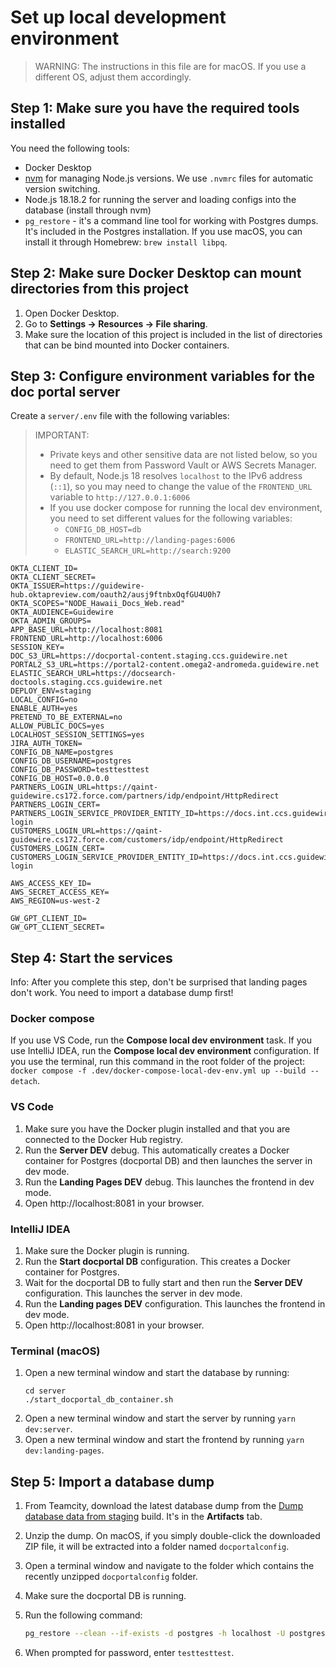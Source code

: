 # Set up local development environment

> WARNING: The instructions in this file are for macOS. If you use a different
> OS, adjust them accordingly.

## Step 1: Make sure you have the required tools installed

You need the following tools:

- Docker Desktop
- [nvm](https://github.com/nvm-sh/nvm) for managing Node.js versions. We use
  `.nvmrc` files for automatic version switching.
- Node.js 18.18.2 for running the server and loading configs into the database
  (install through nvm)
- `pg_restore` - it's a command line tool for working with Postgres dumps. It's
  included in the Postgres installation. If you use macOS, you can install it
  through Homebrew: `brew install libpq`.

## Step 2: Make sure Docker Desktop can mount directories from this project

1. Open Docker Desktop.
2. Go to **Settings -> Resources -> File sharing**.
3. Make sure the location of this project is included in the list of directories
   that can be bind mounted into Docker containers.

## Step 3: Configure environment variables for the doc portal server

Create a `server/.env` file with the following variables:

> IMPORTANT:
>
> - Private keys and other sensitive data are not listed below, so you need to
>   get them from Password Vault or AWS Secrets Manager.
> - By default, Node.js 18 resolves `localhost` to the IPv6 address (`::1`), so
>   you may need to change the value of the `FRONTEND_URL` variable to
>   `http://127.0.0.1:6006`
> - If you use docker compose for running the local dev environment, you need to
>   set different values for the following variables:
>   - `CONFIG_DB_HOST=db`
>   - `FRONTEND_URL=http://landing-pages:6006`
>   - `ELASTIC_SEARCH_URL=http://search:9200`

```
OKTA_CLIENT_ID=
OKTA_CLIENT_SECRET=
OKTA_ISSUER=https://guidewire-hub.oktapreview.com/oauth2/ausj9ftnbxOqfGU4U0h7
OKTA_SCOPES="NODE_Hawaii_Docs_Web.read"
OKTA_AUDIENCE=Guidewire
OKTA_ADMIN_GROUPS=
APP_BASE_URL=http://localhost:8081
FRONTEND_URL=http://localhost:6006
SESSION_KEY=
DOC_S3_URL=https://docportal-content.staging.ccs.guidewire.net
PORTAL2_S3_URL=https://portal2-content.omega2-andromeda.guidewire.net
ELASTIC_SEARCH_URL=https://docsearch-doctools.staging.ccs.guidewire.net
DEPLOY_ENV=staging
LOCAL_CONFIG=no
ENABLE_AUTH=yes
PRETEND_TO_BE_EXTERNAL=no
ALLOW_PUBLIC_DOCS=yes
LOCALHOST_SESSION_SETTINGS=yes
JIRA_AUTH_TOKEN=
CONFIG_DB_NAME=postgres
CONFIG_DB_USERNAME=postgres
CONFIG_DB_PASSWORD=testtesttest
CONFIG_DB_HOST=0.0.0.0
PARTNERS_LOGIN_URL=https://qaint-guidewire.cs172.force.com/partners/idp/endpoint/HttpRedirect
PARTNERS_LOGIN_CERT=
PARTNERS_LOGIN_SERVICE_PROVIDER_ENTITY_ID=https://docs.int.ccs.guidewire.net/partners-login
CUSTOMERS_LOGIN_URL=https://qaint-guidewire.cs172.force.com/customers/idp/endpoint/HttpRedirect
CUSTOMERS_LOGIN_CERT=
CUSTOMERS_LOGIN_SERVICE_PROVIDER_ENTITY_ID=https://docs.int.ccs.guidewire.net/customers-login

AWS_ACCESS_KEY_ID=
AWS_SECRET_ACCESS_KEY=
AWS_REGION=us-west-2

GW_GPT_CLIENT_ID=
GW_GPT_CLIENT_SECRET=
```

## Step 4: Start the services

Info: After you complete this step, don't be surprised that landing pages don't
work. You need to import a database dump first!

### Docker compose

If you use VS Code, run the **Compose local dev environment** task. If you use
IntelliJ IDEA, run the **Compose local dev environment** configuration. If you
use the terminal, run this command in the root folder of the project:
`docker compose -f .dev/docker-compose-local-dev-env.yml up --build --detach`.

### VS Code

1. Make sure you have the Docker plugin installed and that you are connected to
   the Docker Hub registry.
1. Run the **Server DEV** debug. This automatically creates a Docker container
   for Postgres (docportal DB) and then launches the server in dev mode.
1. Run the **Landing Pages DEV** debug. This launches the frontend in dev mode.
1. Open http://localhost:8081 in your browser.

### IntelliJ IDEA

1. Make sure the Docker plugin is running.
1. Run the **Start docportal DB** configuration. This creates a Docker container
   for Postgres.
1. Wait for the docportal DB to fully start and then run the **Server DEV**
   configuration. This launches the server in dev mode.
1. Run the **Landing pages DEV** configuration. This launches the frontend in
   dev mode.
1. Open http://localhost:8081 in your browser.

### Terminal (macOS)

1. Open a new terminal window and start the database by running:
   ```
   cd server
   ./start_docportal_db_container.sh
   ```
1. Open a new terminal window and start the server by running `yarn dev:server`.
1. Open a new terminal window and start the frontend by running
   `yarn dev:landing-pages`.

## Step 5: Import a database dump

1. From Teamcity, download the latest database dump from the
   [Dump database data from staging](https://gwre-devexp-ci-production-devci.gwre-devops.net/buildConfiguration/DocumentationTools_DocPortal_1678b85abfaa4085ab3305d599569c26#all-projects)
   build. It's in the **Artifacts** tab.
1. Unzip the dump. On macOS, if you simply double-click the downloaded ZIP file,
   it will be extracted into a folder named `docportalconfig`.
1. Open a terminal window and navigate to the folder which contains the recently
   unzipped `docportalconfig` folder.
1. Make sure the docportal DB is running.
1. Run the following command:

   ```bash
   pg_restore --clean --if-exists -d postgres -h localhost -U postgres -W docportalconfig
   ```

1. When prompted for password, enter `testtesttest`.
